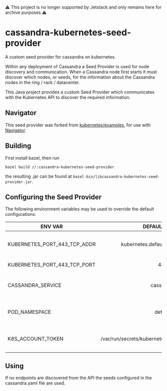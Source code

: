 :warning: This project is no longer supported by Jetstack and only remains here for archive purposes :warning:

cassandra-kubernetes-seed-provider
==================================

A custom seed provider for cassandra on kubernetes.

Within any deployment of Cassandra a Seed Provider is used for node discovery and communication.
When a Cassandra node first starts it must discover which nodes, or seeds, for the information about the Cassandra nodes in the ring / rack / datacenter.

This Java project provides a custom Seed Provider which communicates with the Kubernetes API to discover the required information.

Navigator
---------

This seed provider was forked from [kubernetes/examples](https://github.com/kubernetes/examples/tree/master/cassandra),
for use with [Navigator](https://github.com/jetstack/navigator/).

Building
--------

First install bazel, then run

    bazel build //:cassandra-kubernetes-seed-provider

the resulting .jar can be found at `bazel-bin/libcassandra-kubernetes-seed-provider.jar`.

Configuring the Seed Provider
-----------------------------

The following environment variables may be used to override the default configurations:

| ENV VAR       | DEFAULT VALUE  | NOTES |
| ------------- |:-------------: |:-------------:|
| KUBERNETES_PORT_443_TCP_ADDR   | kubernetes.default.svc.cluster.local  | The hostname of the API server   |
| KUBERNETES_PORT_443_TCP_PORT   | 443                                   | API port number                  |
| CASSANDRA_SERVICE              | cassandra                             | Default service name for lookup  |
| POD_NAMESPACE                  | default                               | Default pod service namespace    |
| K8S_ACCOUNT_TOKEN 		 | /var/run/secrets/kubernetes.io/serviceaccount/token | Default path to service token |

Using
-----

If no endpoints are discovered from the API the seeds configured in the cassandra.yaml file are used.
